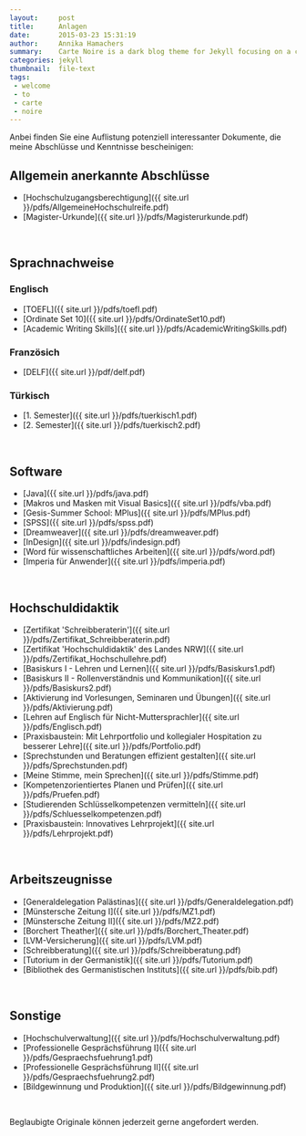 ```yaml
---
layout:     post
title:      Anlagen
date:       2015-03-23 15:31:19
author:     Annika Hamachers
summary:    Carte Noire is a dark blog theme for Jekyll focusing on a clear reading experience.
categories: jekyll
thumbnail:  file-text
tags:
 - welcome
 - to
 - carte
 - noire
---
```


Anbei finden Sie eine Auflistung potenziell interessanter Dokumente, die meine Abschlüsse und Kenntnisse bescheinigen:

## Allgemein anerkannte Abschlüsse
- [Hochschulzugangsberechtigung]({{ site.url }}/pdfs/AllgemeineHochschulreife.pdf)
- [Magister-Urkunde]({{ site.url }}/pdfs/Magisterurkunde.pdf)   

<br>

## Sprachnachweise   

### Englisch
- [TOEFL]({{ site.url }}/pdfs/toefl.pdf)
- [Ordinate Set 10]({{ site.url }}/pdfs/OrdinateSet10.pdf)
- [Academic Writing Skills]({{ site.url }}/pdfs/AcademicWritingSkills.pdf)

### Französich
- [DELF]({{ site.url }}/pdf/delf.pdf)

### Türkisch
- [1. Semester]({{ site.url }}/pdfs/tuerkisch1.pdf)
- [2. Semester]({{ site.url }}/pdfs/tuerkisch2.pdf)   

<br>

## Software
- [Java]({{ site.url }}/pdfs/java.pdf)
- [Makros und Masken mit Visual Basics]({{ site.url }}/pdfs/vba.pdf)
- [Gesis-Summer School: MPlus]({{ site.url }}/pdfs/MPlus.pdf)
- [SPSS]({{ site.url }}/pdfs/spss.pdf)
- [Dreamweaver]({{ site.url }}/pdfs/dreamweaver.pdf)
- [InDesign]({{ site.url }}/pdfs/indesign.pdf)
- [Word für wissenschaftliches Arbeiten]({{ site.url }}/pdfs/word.pdf)
- [Imperia für Anwender]({{ site.url }}/pdfs/imperia.pdf)   

<br>

## Hochschuldidaktik
- [Zertifikat 'Schreibberaterin']({{ site.url }}/pdfs/Zertifikat_Schreibberaterin.pdf)
- [Zertifikat 'Hochschuldidaktik' des Landes NRW]({{ site.url }}/pdfs/Zertifikat_Hochschullehre.pdf)
- [Basiskurs I - Lehren und Lernen]({{ site.url }}/pdfs/Basiskurs1.pdf)
- [Basiskurs II - Rollenverständnis und Kommunikation]({{ site.url }}/pdfs/Basiskurs2.pdf)
- [Aktivierung ind Vorlesungen, Seminaren und Übungen]({{ site.url }}/pdfs/Aktivierung.pdf)
- [Lehren auf Englisch für Nicht-Muttersprachler]({{ site.url }}/pdfs/Englisch.pdf)
- [Praxisbaustein: Mit Lehrportfolio und kollegialer Hospitation zu besserer Lehre]({{ site.url }}/pdfs/Portfolio.pdf)
- [Sprechstunden und Beratungen effizient gestalten]({{ site.url }}/pdfs/Sprechstunden.pdf)
- [Meine Stimme, mein Sprechen]({{ site.url }}/pdfs/Stimme.pdf)
- [Kompetenzorientiertes Planen und Prüfen]({{ site.url }}/pdfs/Pruefen.pdf)
- [Studierenden Schlüsselkompetenzen vermitteln]({{ site.url }}/pdfs/Schluesselkompetenzen.pdf)
- [Praxisbaustein: Innovatives Lehrprojekt]({{ site.url }}/pdfs/Lehrprojekt.pdf)   

<br>

## Arbeitszeugnisse
- [Generaldelegation Palästinas]({{ site.url }}/pdfs/Generaldelegation.pdf)
- [Münstersche Zeitung I]({{ site.url }}/pdfs/MZ1.pdf)
- [Münstersche Zeitung II]({{ site.url }}/pdfs/MZ2.pdf)
- [Borchert Theather]({{ site.url }}/pdfs/Borchert_Theater.pdf)
- [LVM-Versicherung]({{ site.url }}/pdfs/LVM.pdf)
- [Schreibberatung]({{ site.url }}/pdfs/Schreibberatung.pdf)
- [Tutorium in der Germanistik]({{ site.url }}/pdfs/Tutorium.pdf)
- [Bibliothek des Germanistischen Instituts]({{ site.url }}/pdfs/bib.pdf)   

<br>

## Sonstige
- [Hochschulverwaltung]({{ site.url }}/pdfs/Hochschulverwaltung.pdf)
- [Professionelle Gesprächsführung I]({{ site.url }}/pdfs/Gespraechsfuehrung1.pdf)
- [Professionelle Gesprächsführung II]({{ site.url }}/pdfs/Gespraechsfuehrung2.pdf)
- [Bildgewinnung und Produktion]({{ site.url }}/pdfs/Bildgewinnung.pdf)   

<br>

Beglaubigte Originale können jederzeit gerne angefordert werden.
